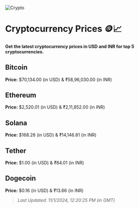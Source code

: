 
![Crypto](https://www.techguide.com.au/wp-content/uploads/2020/11/crypto3.jpeg)

# Cryptocurrency Prices 🪙📈

#### Get the latest cryptocurrency prices in USD and INR for top 5 cryptocurrencies.

## Bitcoin

**Price:** $70,134.00 (in USD) & ₹58,96,030.00 (in INR)

## Ethereum

**Price:** $2,520.01 (in USD) & ₹2,11,852.00 (in INR)

## Solana

**Price:** $168.28 (in USD) & ₹14,146.81 (in INR)

## Tether

**Price:** $1.00 (in USD) & ₹84.01 (in INR)

## Dogecoin

**Price:** $0.16 (in USD) & ₹13.66 (in INR)

> _Last Updated: 11/1/2024, 12:20:25 PM (in GMT)_
